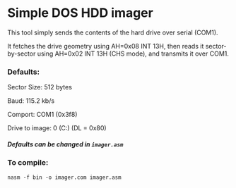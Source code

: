 # Simple DOS HDD imager

This tool simply sends the contents of the hard drive over serial (COM1).

It fetches the drive geometry using AH=0x08 INT 13H, then reads it sector-by-sector using AH=0x02 INT 13H (CHS mode), and transmits it over COM1.

### Defaults:

Sector Size: 512 bytes

Baud: 115.2 kb/s

Comport: COM1 (0x3f8)

Drive to image: 0 (C:) (DL = 0x80)

##### Defaults can be changed in `imager.asm`

### To compile:

```
nasm -f bin -o imager.com imager.asm
```

